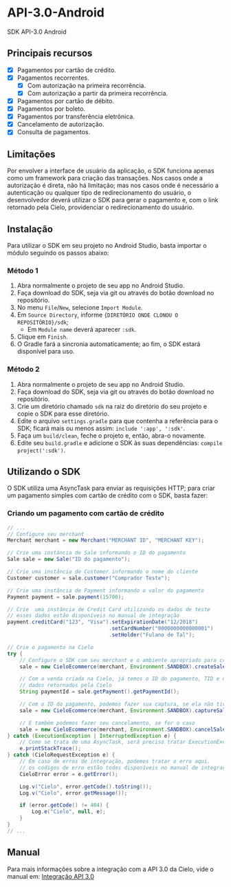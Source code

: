 # API-3.0-Android

SDK API-3.0 Android

## Principais recursos

* [x] Pagamentos por cartão de crédito.
* [x] Pagamentos recorrentes.
    * [x] Com autorização na primeira recorrência.
    * [x] Com autorização a partir da primeira recorrência.
* [x] Pagamentos por cartão de débito.
* [x] Pagamentos por boleto.
* [x] Pagamentos por transferência eletrônica.
* [x] Cancelamento de autorização.
* [x] Consulta de pagamentos.
 
## Limitações

Por envolver a interface de usuário da aplicação, o SDK funciona apenas como um framework para criação das transações. Nos casos onde a autorização é direta, não há limitação; mas nos casos onde é necessário a autenticação ou qualquer tipo de redirecionamento do usuário, o desenvolvedor deverá utilizar o SDK para gerar o pagamento e, com o link retornado pela Cielo, providenciar o redirecionamento do usuário.

## Instalação

Para utilizar o SDK em seu projeto no Android Studio, basta importar o módulo seguindo os passos abaixo:

### Método 1

1. Abra normalmente o projeto de seu app no Android Studio.
2. Faça download do SDK, seja via git ou através do botão download no repositório.
3. No menu `File`/`New`, selecione `Import Module`.
4. Em `Source Directory`, informe `{DIRETÓRIO ONDE CLONOU O REPOSITÓRIO}/sdk`;
    * Em `Module name` deverá aparecer `:sdk`.
5. Clique em `Finish`.
6. O Gradle fará a sincronia automaticamente; ao fim, o SDK estará disponível para uso.

### Método 2

1. Abra normalmente o projeto de seu app no Android Studio.
2. Faça download do SDK, seja via git ou através do botão download no repositório.
3. Crie um diretório chamado `sdk` na raiz do diretório do seu projeto e copie o SDK para esse diretório.
4. Edite o arquivo `settings.gradle` para que contenha a referência para o SDK; ficará mais ou menos assim: `include ':app', ':sdk'`.
5. Faça um `build/clean`, feche o projeto e, então, abra-o novamente.
6. Edite seu `build.gradle` e adicione o SDK às suas dependências: `compile project(':sdk')`.


## Utilizando o SDK

O SDK utiliza uma AsyncTask para enviar as requisições HTTP; para criar um pagamento simples com cartão de crédito com o SDK, basta fazer:

### Criando um pagamento com cartão de crédito

```java
// ...
// Configure seu merchant
Merchant merchant = new Merchant("MERCHANT ID", "MERCHANT KEY");

// Crie uma instância de Sale informando o ID do pagamento
Sale sale = new Sale("ID do pagamento");

// Crie uma instância de Customer informando o nome do cliente
Customer customer = sale.customer("Comprador Teste");

// Crie uma instância de Payment informando o valor do pagamento
Payment payment = sale.payment(15700);

// Crie  uma instância de Credit Card utilizando os dados de teste
// esses dados estão disponíveis no manual de integração
payment.creditCard("123", "Visa").setExpirationDate("12/2018")
                                 .setCardNumber("0000000000000001")
                                 .setHolder("Fulano de Tal");

// Crie o pagamento na Cielo
try {
    // Configure o SDK com seu merchant e o ambiente apropriado para criar a venda
    sale = new CieloEcommerce(merchant, Environment.SANDBOX).createSale(sale);

    // Com a venda criada na Cielo, já temos o ID do pagamento, TID e demais
    // dados retornados pela Cielo
    String paymentId = sale.getPayment().getPaymentId();

    // Com o ID do pagamento, podemos fazer sua captura, se ela não tiver sido capturada ainda
    sale = new CieloEcommerce(merchant, Environment.SANDBOX).captureSale(paymentId, 15700, 0);

    // E também podemos fazer seu cancelamento, se for o caso
    sale = new CieloEcommerce(merchant, Environment.SANDBOX).cancelSale(paymentId, 15700);
} catch (ExecutionException | InterruptedException e) {
    // Como se trata de uma AsyncTask, será preciso tratar ExecutionException e InterruptedException
    e.printStackTrace();
} catch (CieloRequestException e) {
    // Em caso de erros de integração, podemos tratar o erro aqui.
    // os códigos de erro estão todos disponíveis no manual de integração.
    CieloError error = e.getError();

    Log.v("Cielo", error.getCode().toString());
    Log.v("Cielo", error.getMessage());

    if (error.getCode() != 404) {
        Log.e("Cielo", null, e);
    }
}
// ...
```

## Manual

Para mais informações sobre a integração com a API 3.0 da Cielo, vide o manual em: [Integração API 3.0](developercielo.github.io/Webservice-3.0)

